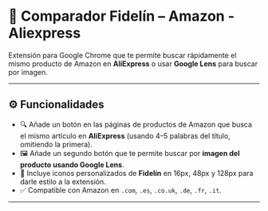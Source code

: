 # 🧀 Comparador Fidelín – Amazon - Aliexpress

Extensión para Google Chrome que te permite buscar rápidamente el mismo producto de Amazon en **AliExpress** o usar **Google Lens** para buscar por imagen.

---

## ⚙️ Funcionalidades

- 🔍 Añade un botón en las páginas de productos de Amazon que busca el mismo artículo en **AliExpress** (usando 4–5 palabras del título, omitiendo la primera).
- 🖼️ Añade un segundo botón que te permite buscar por **imagen del producto usando Google Lens**.
- 🧢 Incluye iconos personalizados de **Fidelín** en 16px, 48px y 128px para darle estilo a la extensión.
- ✅ Compatible con Amazon en `.com`, `.es`, `.co.uk`, `.de`, `.fr`, `.it`.

---

